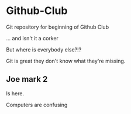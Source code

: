 # Github-Club

Git repository for beginning of Github Club

... and isn't it a corker

But where is everybody else?!?

Git is great they don't know what they're missing.

## Joe mark 2

Is here.

Computers are confusing